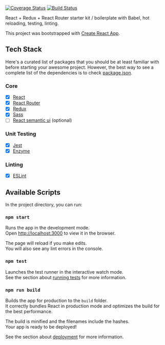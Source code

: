 [![Coverage Status](https://coveralls.io/repos/github/p8ul/reactjs-boilerplate/badge.svg?branch=master)](https://coveralls.io/github/p8ul/reactjs-boilerplate?branch=master)
[![Build Status](https://travis-ci.org/p8ul/reactjs-boilerplate.svg?branch=master)](https://travis-ci.org/p8ul/reactjs-boilerplate)

React + Redux + React Router starter kit / boilerplate with Babel, hot reloading, testing, linting.

This project was bootstrapped with [Create React App](https://github.com/facebook/create-react-app).

## Tech Stack

Here's a curated list of packages that you should be at least familiar with before starting your awesome project. However, the best way to see a complete list of the dependencies is to check [package.json](https://github.com/p8ul/reactjs-boilerplate/blob/master/package.json).

### Core

- [x] [React](https://facebook.github.io/react/)
- [x] [React Router](https://github.com/ReactTraining/react-router)
- [x] [Redux](http://redux.js.org/)
- [x] [Sass](https://sass-lang.com/)
- [ ] [React semantic ui](https://react.semantic-ui.com) (optional)

### Unit Testing

- [x] [Jest](http://facebook.github.io/jest/)
- [X] [Enzyme](http://airbnb.io/enzyme/)

### Linting

- [X] [ESLint](http://eslint.org/)

## Available Scripts

In the project directory, you can run:

### `npm start`

Runs the app in the development mode.<br>
Open [http://localhost:3000](http://localhost:3000) to view it in the browser.

The page will reload if you make edits.<br>
You will also see any lint errors in the console.

### `npm test`

Launches the test runner in the interactive watch mode.<br>
See the section about [running tests](https://facebook.github.io/create-react-app/docs/running-tests) for more information.

### `npm run build`

Builds the app for production to the `build` folder.<br>
It correctly bundles React in production mode and optimizes the build for the best performance.

The build is minified and the filenames include the hashes.<br>
Your app is ready to be deployed!

See the section about [deployment](https://facebook.github.io/create-react-app/docs/deployment) for more information.

